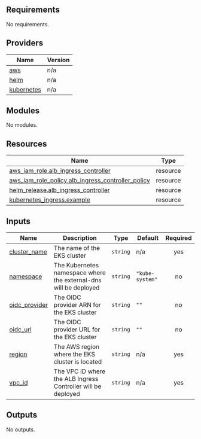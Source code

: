 <!-- BEGIN_TF_DOCS -->
## Requirements

No requirements.

## Providers

| Name | Version |
|------|---------|
| <a name="provider_aws"></a> [aws](#provider\_aws) | n/a |
| <a name="provider_helm"></a> [helm](#provider\_helm) | n/a |
| <a name="provider_kubernetes"></a> [kubernetes](#provider\_kubernetes) | n/a |

## Modules

No modules.

## Resources

| Name | Type |
|------|------|
| [aws_iam_role.alb_ingress_controller](https://registry.terraform.io/providers/hashicorp/aws/latest/docs/resources/iam_role) | resource |
| [aws_iam_role_policy.alb_ingress_controller_policy](https://registry.terraform.io/providers/hashicorp/aws/latest/docs/resources/iam_role_policy) | resource |
| [helm_release.alb_ingress_controller](https://registry.terraform.io/providers/hashicorp/helm/latest/docs/resources/release) | resource |
| [kubernetes_ingress.example](https://registry.terraform.io/providers/hashicorp/kubernetes/latest/docs/resources/ingress) | resource |

## Inputs

| Name | Description | Type | Default | Required |
|------|-------------|------|---------|:--------:|
| <a name="input_cluster_name"></a> [cluster\_name](#input\_cluster\_name) | The name of the EKS cluster | `string` | n/a | yes |
| <a name="input_namespace"></a> [namespace](#input\_namespace) | The Kubernetes namespace where the external-dns will be deployed | `string` | `"kube-system"` | no |
| <a name="input_oidc_provider"></a> [oidc\_provider](#input\_oidc\_provider) | The OIDC provider ARN for the EKS cluster | `string` | `""` | no |
| <a name="input_oidc_url"></a> [oidc\_url](#input\_oidc\_url) | The OIDC provider URL for the EKS cluster | `string` | `""` | no |
| <a name="input_region"></a> [region](#input\_region) | The AWS region where the EKS cluster is located | `string` | n/a | yes |
| <a name="input_vpc_id"></a> [vpc\_id](#input\_vpc\_id) | The VPC ID where the ALB Ingress Controller will be deployed | `string` | n/a | yes |

## Outputs

No outputs.
<!-- END_TF_DOCS -->